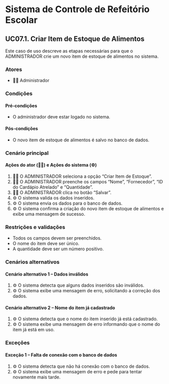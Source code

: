 # Sistema de Controle de Refeitório Escolar

## UC07.1. Criar Item de Estoque de Alimentos

Este caso de uso descreve as etapas necessárias para que o ADMINISTRADOR crie um novo item de estoque de alimentos no sistema.

### Atores
- 👨‍💼 Administrador

### Condições
#### Pré-condições
- O administrador deve estar logado no sistema.

#### Pós-condições
- O novo item de estoque de alimentos é salvo no banco de dados.

### Cenário principal
#### Ações do ator (👨‍💼) e Ações do sistema (⚙️)
1. 👨‍💼 O ADMINISTRADOR seleciona a opção “Criar Item de Estoque”.
2. 👨‍💼 O ADMINISTRADOR preenche os campos “Nome”, “Fornecedor”, “ID do Cardápio Atrelado” e “Quantidade”.
3. 👨‍💼 O ADMINISTRADOR clica no botão “Salvar”.
4. ⚙️ O sistema valida os dados inseridos.
5. ⚙️ O sistema envia os dados para o banco de dados.
6. ⚙️ O sistema confirma a criação do novo item de estoque de alimentos e exibe uma mensagem de sucesso.

### Restrições e validações
- Todos os campos devem ser preenchidos.
- O nome do item deve ser único.
- A quantidade deve ser um número positivo.

### Cenários alternativos
#### Cenário alternativo 1 – Dados inválidos
1. ⚙️ O sistema detecta que alguns dados inseridos são inválidos.
2. ⚙️ O sistema exibe uma mensagem de erro, solicitando a correção dos dados.

#### Cenário alternativo 2 – Nome do item já cadastrado
1. ⚙️ O sistema detecta que o nome do item inserido já está cadastrado.
2. ⚙️ O sistema exibe uma mensagem de erro informando que o nome do item já está em uso.

### Exceções
#### Exceção 1 – Falta de conexão com o banco de dados
1. ⚙️ O sistema detecta que não há conexão com o banco de dados.
2. ⚙️ O sistema exibe uma mensagem de erro e pede para tentar novamente mais tarde.
